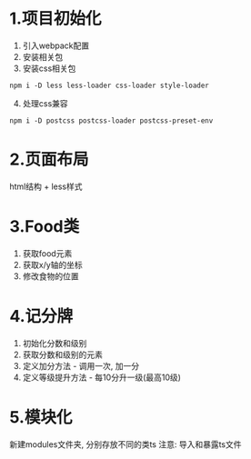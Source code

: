 # 1.项目初始化
1. 引入webpack配置
2. 安装相关包
3. 安装css相关包
```
npm i -D less less-loader css-loader style-loader
```
4. 处理css兼容
```
npm i -D postcss postcss-loader postcss-preset-env
```

# 2.页面布局
html结构 + less样式

# 3.Food类
1. 获取food元素
2. 获取x/y轴的坐标
3. 修改食物的位置

# 4.记分牌
1. 初始化分数和级别
2. 获取分数和级别的元素
3. 定义加分方法 - 调用一次, 加一分
4. 定义等级提升方法 - 每10分升一级(最高10级)

# 5.模块化
新建modules文件夹, 分别存放不同的类ts
注意: 导入和暴露ts文件